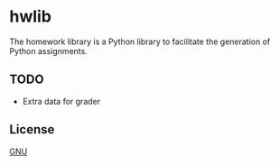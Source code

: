 # hwlib
The homework library is a Python library to facilitate the generation of Python assignments.

## TODO
- Extra data for grader


## License
[GNU](https://www.gnu.org/licenses/gpl-3.0.en.html)